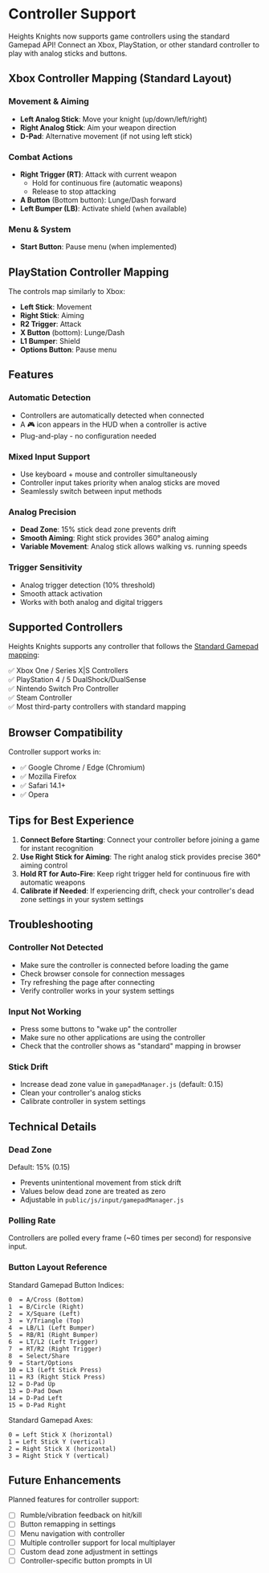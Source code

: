 # Controller Support

Heights Knights now supports game controllers using the standard Gamepad API! Connect an Xbox, PlayStation, or other standard controller to play with analog sticks and buttons.

## Xbox Controller Mapping (Standard Layout)

### Movement & Aiming
- **Left Analog Stick**: Move your knight (up/down/left/right)
- **Right Analog Stick**: Aim your weapon direction
- **D-Pad**: Alternative movement (if not using left stick)

### Combat Actions
- **Right Trigger (RT)**: Attack with current weapon
  - Hold for continuous fire (automatic weapons)
  - Release to stop attacking
- **A Button** (Bottom button): Lunge/Dash forward
- **Left Bumper (LB)**: Activate shield (when available)

### Menu & System
- **Start Button**: Pause menu (when implemented)

## PlayStation Controller Mapping

The controls map similarly to Xbox:
- **Left Stick**: Movement
- **Right Stick**: Aiming  
- **R2 Trigger**: Attack
- **X Button** (bottom): Lunge/Dash
- **L1 Bumper**: Shield
- **Options Button**: Pause menu

## Features

### Automatic Detection
- Controllers are automatically detected when connected
- A 🎮 icon appears in the HUD when a controller is active
- Plug-and-play - no configuration needed

### Mixed Input Support
- Use keyboard + mouse and controller simultaneously
- Controller input takes priority when analog sticks are moved
- Seamlessly switch between input methods

### Analog Precision
- **Dead Zone**: 15% stick dead zone prevents drift
- **Smooth Aiming**: Right stick provides 360° analog aiming
- **Variable Movement**: Analog stick allows walking vs. running speeds

### Trigger Sensitivity
- Analog trigger detection (10% threshold)
- Smooth attack activation
- Works with both analog and digital triggers

## Supported Controllers

Heights Knights supports any controller that follows the [Standard Gamepad mapping](https://w3c.github.io/gamepad/#remapping):

✅ Xbox One / Series X|S Controllers  
✅ PlayStation 4 / 5 DualShock/DualSense  
✅ Nintendo Switch Pro Controller  
✅ Steam Controller  
✅ Most third-party controllers with standard mapping  

## Browser Compatibility

Controller support works in:
- ✅ Google Chrome / Edge (Chromium)
- ✅ Mozilla Firefox
- ✅ Safari 14.1+
- ✅ Opera

## Tips for Best Experience

1. **Connect Before Starting**: Connect your controller before joining a game for instant recognition
2. **Use Right Stick for Aiming**: The right analog stick provides precise 360° aiming control
3. **Hold RT for Auto-Fire**: Keep right trigger held for continuous fire with automatic weapons
4. **Calibrate if Needed**: If experiencing drift, check your controller's dead zone settings in your system settings

## Troubleshooting

### Controller Not Detected
- Make sure the controller is connected before loading the game
- Check browser console for connection messages
- Try refreshing the page after connecting
- Verify controller works in your system settings

### Input Not Working
- Press some buttons to "wake up" the controller
- Make sure no other applications are using the controller
- Check that the controller shows as "standard" mapping in browser

### Stick Drift
- Increase dead zone value in `gamepadManager.js` (default: 0.15)
- Clean your controller's analog sticks
- Calibrate controller in system settings

## Technical Details

### Dead Zone
Default: 15% (0.15)
- Prevents unintentional movement from stick drift
- Values below dead zone are treated as zero
- Adjustable in `public/js/input/gamepadManager.js`

### Polling Rate
Controllers are polled every frame (~60 times per second) for responsive input.

### Button Layout Reference

Standard Gamepad Button Indices:
```
0  = A/Cross (Bottom)
1  = B/Circle (Right)  
2  = X/Square (Left)
3  = Y/Triangle (Top)
4  = LB/L1 (Left Bumper)
5  = RB/R1 (Right Bumper)
6  = LT/L2 (Left Trigger)
7  = RT/R2 (Right Trigger)
8  = Select/Share
9  = Start/Options
10 = L3 (Left Stick Press)
11 = R3 (Right Stick Press)
12 = D-Pad Up
13 = D-Pad Down
14 = D-Pad Left
15 = D-Pad Right
```

Standard Gamepad Axes:
```
0 = Left Stick X (horizontal)
1 = Left Stick Y (vertical)
2 = Right Stick X (horizontal)
3 = Right Stick Y (vertical)
```

## Future Enhancements

Planned features for controller support:
- [ ] Rumble/vibration feedback on hit/kill
- [ ] Button remapping in settings
- [ ] Menu navigation with controller
- [ ] Multiple controller support for local multiplayer
- [ ] Custom dead zone adjustment in settings
- [ ] Controller-specific button prompts in UI
